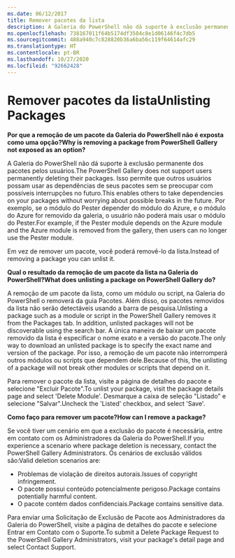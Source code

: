 ```yaml
---
ms.date: 06/12/2017
title: Remover pacotes da lista
description: A Galeria do PowerShell não dá suporte à exclusão permanente dos pacotes pelos usuários. Isso permite que outros usuários possam usar as dependências de seus pacotes sem se preocupar com possíveis interrupções no futuro.
ms.openlocfilehash: 738167011f64b5174df3504c8e1d06146f4c7db5
ms.sourcegitcommit: 488a940c7c828820b36a6ba56c119f64614afc29
ms.translationtype: HT
ms.contentlocale: pt-BR
ms.lasthandoff: 10/27/2020
ms.locfileid: "92662428"
---
```

# <a name="unlisting-packages"></a><span data-ttu-id="3442a-104">Remover pacotes da lista</span><span class="sxs-lookup"><span data-stu-id="3442a-104">Unlisting Packages</span></span>

<span data-ttu-id="3442a-105">**Por que a remoção de um pacote da Galeria do PowerShell não é exposta como uma opção?**</span><span class="sxs-lookup"><span data-stu-id="3442a-105">**Why is removing a package from PowerShell Gallery not exposed as an option?**</span></span>

<span data-ttu-id="3442a-106">A Galeria do PowerShell não dá suporte à exclusão permanente dos pacotes pelos usuários.</span><span class="sxs-lookup"><span data-stu-id="3442a-106">The PowerShell Gallery does not support users permanently deleting their packages.</span></span> <span data-ttu-id="3442a-107">Isso permite que outros usuários possam usar as dependências de seus pacotes sem se preocupar com possíveis interrupções no futuro.</span><span class="sxs-lookup"><span data-stu-id="3442a-107">This enables others to take dependencies on your packages without worrying about possible breaks in the future.</span></span>
<span data-ttu-id="3442a-108">Por exemplo, se o módulo do Pester depender do módulo do Azure, e o módulo do Azure for removido da galeria, o usuário não poderá mais usar o módulo do Pester.</span><span class="sxs-lookup"><span data-stu-id="3442a-108">For example, if the Pester module depends on the Azure module and the Azure module is removed from the gallery, then users can no longer use the Pester module.</span></span>

<span data-ttu-id="3442a-109">Em vez de remover um pacote, você poderá removê-lo da lista.</span><span class="sxs-lookup"><span data-stu-id="3442a-109">Instead of removing a package you can unlist it.</span></span>

<span data-ttu-id="3442a-110">**Qual o resultado da remoção de um pacote da lista na Galeria do PowerShell?**</span><span class="sxs-lookup"><span data-stu-id="3442a-110">**What does unlisting a package on PowerShell Gallery do?**</span></span>

<span data-ttu-id="3442a-111">A remoção de um pacote da lista, como um módulo ou script, na Galeria do PowerShell o removerá da guia Pacotes. Além disso, os pacotes removidos da lista não serão detectáveis usando a barra de pesquisa.</span><span class="sxs-lookup"><span data-stu-id="3442a-111">Unlisting a package such as a module or script in the PowerShell Gallery removes it from the Packages tab. In addition, unlisted packages will not be discoverable using the search bar.</span></span> <span data-ttu-id="3442a-112">A única maneira de baixar um pacote removido da lista é especificar o nome exato e a versão do pacote.</span><span class="sxs-lookup"><span data-stu-id="3442a-112">The only way to download an unlisted package is to specify the exact name and version of the package.</span></span> <span data-ttu-id="3442a-113">Por isso, a remoção de um pacote não interromperá outros módulos ou scripts que dependem dele.</span><span class="sxs-lookup"><span data-stu-id="3442a-113">Because of this, the unlisting of a package will not break other modules or scripts that depend on it.</span></span>

<span data-ttu-id="3442a-114">Para remover o pacote da lista, visite a página de detalhes do pacote e selecione "Excluir Pacote".</span><span class="sxs-lookup"><span data-stu-id="3442a-114">To unlist your package, visit the package details page and select 'Delete Module'.</span></span> <span data-ttu-id="3442a-115">Desmarque a caixa de seleção "Listado" e selecione "Salvar".</span><span class="sxs-lookup"><span data-stu-id="3442a-115">Uncheck the 'Listed' checkbox, and select 'Save'.</span></span>

<span data-ttu-id="3442a-116">**Como faço para remover um pacote?**</span><span class="sxs-lookup"><span data-stu-id="3442a-116">**How can I remove a package?**</span></span>

<span data-ttu-id="3442a-117">Se você tiver um cenário em que a exclusão do pacote é necessária, entre em contato com os Administradores da Galeria do PowerShell.</span><span class="sxs-lookup"><span data-stu-id="3442a-117">If you experience a scenario where package deletion is necessary, contact the PowerShell Gallery Administrators.</span></span> <span data-ttu-id="3442a-118">Os cenários de exclusão válidos são:</span><span class="sxs-lookup"><span data-stu-id="3442a-118">Valid deletion scenarios are:</span></span>

- <span data-ttu-id="3442a-119">Problemas de violação de direitos autorais.</span><span class="sxs-lookup"><span data-stu-id="3442a-119">Issues of copyright infringement.</span></span>
- <span data-ttu-id="3442a-120">O pacote possui conteúdo potencialmente perigoso.</span><span class="sxs-lookup"><span data-stu-id="3442a-120">Package contains potentially harmful content.</span></span>
- <span data-ttu-id="3442a-121">O pacote contém dados confidenciais.</span><span class="sxs-lookup"><span data-stu-id="3442a-121">Package contains sensitive data.</span></span>

<span data-ttu-id="3442a-122">Para enviar uma Solicitação de Exclusão de Pacote aos Administradores da Galeria do PowerShell, visite a página de detalhes do pacote e selecione Entrar em Contato com o Suporte.</span><span class="sxs-lookup"><span data-stu-id="3442a-122">To submit a Delete Package Request to the PowerShell Gallery Administrators, visit your package's detail page and select Contact Support.</span></span>

